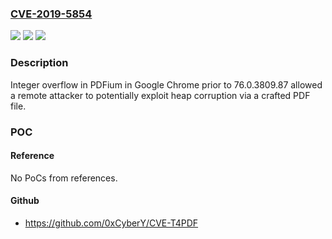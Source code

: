 ### [CVE-2019-5854](https://cve.mitre.org/cgi-bin/cvename.cgi?name=CVE-2019-5854)
![](https://img.shields.io/static/v1?label=Product&message=Chrome&color=blue)
![](https://img.shields.io/static/v1?label=Version&message=%3C%2076.0.3809.87%20&color=brighgreen)
![](https://img.shields.io/static/v1?label=Vulnerability&message=Integer%20overflow&color=brighgreen)

### Description

Integer overflow in PDFium in Google Chrome prior to 76.0.3809.87 allowed a remote attacker to potentially exploit heap corruption via a crafted PDF file.

### POC

#### Reference
No PoCs from references.

#### Github
- https://github.com/0xCyberY/CVE-T4PDF


